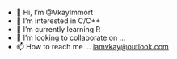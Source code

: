 - 👋 Hi, I’m @VkayImmort
- 👀 I’m interested in C/C++
- 🌱 I’m currently learning R
- 💞️ I’m looking to collaborate on ...
- 📫 How to reach me ... iamvkay@outlook.com

<!---
VkayImmort/VkayImmort is a ✨ special ✨ repository because its `README.md` (this file) appears on your GitHub profile.
You can click the Preview link to take a look at your changes.
--->
